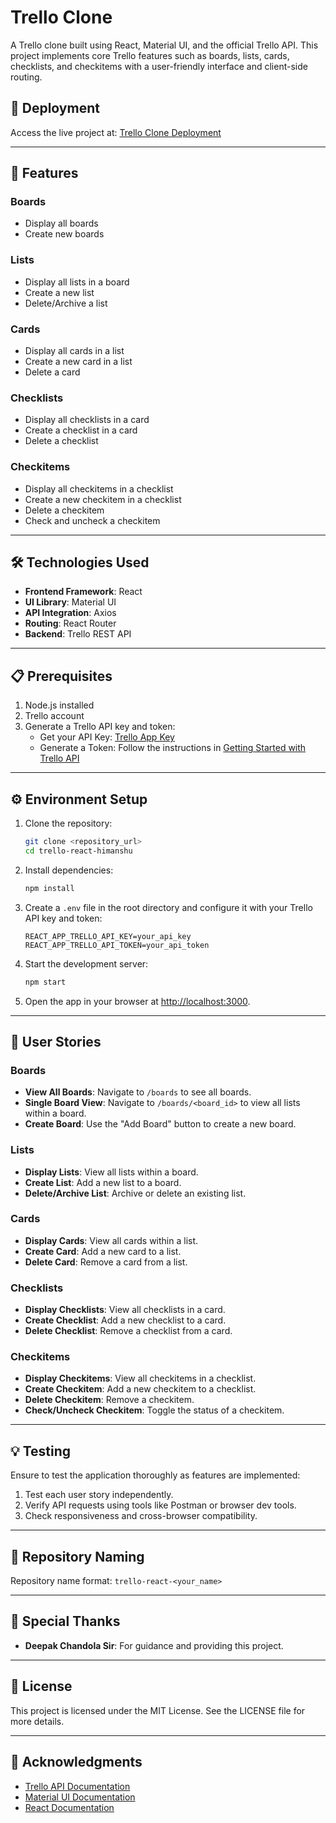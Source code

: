 # Trello Clone

A Trello clone built using React, Material UI, and the official Trello API. This project implements core Trello features such as boards, lists, cards, checklists, and checkitems with a user-friendly interface and client-side routing.

## 🚀 Deployment

Access the live project at: [Trello Clone Deployment](https://trello-react-himanshu-mehra-io1y.vercel.app)

---

## 🚀 Features

### Boards
- Display all boards
- Create new boards

### Lists
- Display all lists in a board
- Create a new list
- Delete/Archive a list

### Cards
- Display all cards in a list
- Create a new card in a list
- Delete a card

### Checklists
- Display all checklists in a card
- Create a checklist in a card
- Delete a checklist

### Checkitems
- Display all checkitems in a checklist
- Create a new checkitem in a checklist
- Delete a checkitem
- Check and uncheck a checkitem

---

## 🛠️ Technologies Used

- **Frontend Framework**: React
- **UI Library**: Material UI
- **API Integration**: Axios
- **Routing**: React Router
- **Backend**: Trello REST API

---

## 📋 Prerequisites

1. Node.js installed
2. Trello account
3. Generate a Trello API key and token:
   - Get your API Key: [Trello App Key](https://trello.com/app-key)
   - Generate a Token: Follow the instructions in [Getting Started with Trello API](https://developer.atlassian.com/cloud/trello/guides/rest-api/api-introduction/)

---

## ⚙️ Environment Setup

1. Clone the repository:
   ```bash
   git clone <repository_url>
   cd trello-react-himanshu
   ```

2. Install dependencies:
   ```bash
   npm install
   ```

3. Create a `.env` file in the root directory and configure it with your Trello API key and token:
   ```env
   REACT_APP_TRELLO_API_KEY=your_api_key
   REACT_APP_TRELLO_API_TOKEN=your_api_token
   ```

4. Start the development server:
   ```bash
   npm start
   ```

5. Open the app in your browser at [http://localhost:3000](http://localhost:3000).

---

## 📖 User Stories

### Boards
- **View All Boards**: Navigate to `/boards` to see all boards.
- **Single Board View**: Navigate to `/boards/<board_id>` to view all lists within a board.
- **Create Board**: Use the "Add Board" button to create a new board.

### Lists
- **Display Lists**: View all lists within a board.
- **Create List**: Add a new list to a board.
- **Delete/Archive List**: Archive or delete an existing list.

### Cards
- **Display Cards**: View all cards within a list.
- **Create Card**: Add a new card to a list.
- **Delete Card**: Remove a card from a list.

### Checklists
- **Display Checklists**: View all checklists in a card.
- **Create Checklist**: Add a new checklist to a card.
- **Delete Checklist**: Remove a checklist from a card.

### Checkitems
- **Display Checkitems**: View all checkitems in a checklist.
- **Create Checkitem**: Add a new checkitem to a checklist.
- **Delete Checkitem**: Remove a checkitem.
- **Check/Uncheck Checkitem**: Toggle the status of a checkitem.

---

## 💡 Testing

Ensure to test the application thoroughly as features are implemented:
1. Test each user story independently.
2. Verify API requests using tools like Postman or browser dev tools.
3. Check responsiveness and cross-browser compatibility.

---

## 🚀 Repository Naming

Repository name format: `trello-react-<your_name>`

---

## 🙏 Special Thanks

- **Deepak Chandola Sir**: For guidance and providing this project.

---

## 📝 License

This project is licensed under the MIT License. See the LICENSE file for more details.

---

## 🔗 Acknowledgments

- [Trello API Documentation](https://developer.atlassian.com/cloud/trello/rest/)
- [Material UI Documentation](https://mui.com/)
- [React Documentation](https://reactjs.org/)
